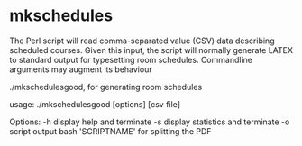# mkschedules
The Perl script will read comma-separated value (CSV) data describing scheduled courses. Given this input, the script will
normally generate LATEX to standard output for typesetting room schedules. Commandline arguments may augment its behaviour

./mkschedulesgood, for generating room schedules

usage: ./mkschedulesgood [options] [csv file]

Options:
-h        display help and terminate
-s        display statistics and terminate
-o script  output bash 'SCRIPTNAME' for splitting the PDF
